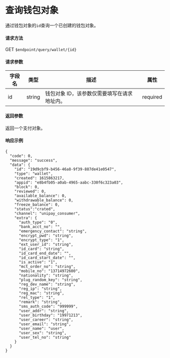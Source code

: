 # 查询钱包对象

通过钱包对象的`id`查询一个已创建的钱包对象。

#### 请求方法

GET `$endpoint/query/wallet/{id}`

#### 请求参数

| 字段名 | 类型   | 描述                                        | 属性     |
| ------ | ------ | ------------------------------------------- | -------- |
| id     | string | 钱包对象 ID，该参数仅需要填写在请求地址内。 | required |
#### 返回参数

返回一个支付对象。

#### 响应示例

```jsonc
{
  "code": 0,
  "message": "success",
  "data": {
    "id": "19d9cbf9-b456-46a8-9f39-887de41e0547",
    "type": "wallet",
    "created": 1615863217,
    "appid": "e8b4fb05-a0ab-4965-aabc-330f6c323a03",
    "block": 0,
    "reviewed": 0,
    "available_balance": 0,
    "withdrawable_balance": 0,
    "freeze_balance": 0,
    "status":"crated",
    "channel": "unipay_consumer",
    "extra": {
      "auth_type": "0",
      "bank_acct_no": "",
      "emergency_contact": "string",
      "encrypt_pwd": "string",
      "encrypt_type": "1",
      "ext_user_id": "string",
      "id_card": "string",
      "id_card_end_date": "",
      "id_card_start_date": "",
      "is_active": "1",
      "mct_order_no": "string",
      "mobile_no": "13714972600",
      "nationality": "string",
      "plug_random_key": "string",
      "reg_dev_name": "string",
      "reg_ip": "string",
      "reg_mac": "string",
      "rel_type": "1",
      "remark": "string",
      "sms_auth_code": "999999",
      "user_addr": "string",
      "user_birthday": "19971213",
      "user_career": "string",
      "user_email": "string",
      "user_name": "user",
      "user_sex": "string",
      "user_tel_no": "string"
    }
  }
}
```

